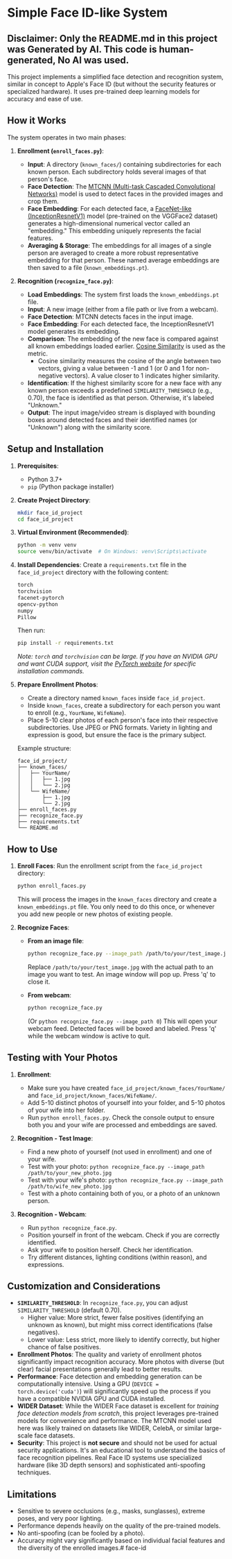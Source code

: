 # Simple Face ID-like System

## Disclaimer: Only the README.md in this project was Generated by AI. This code is human-generated, No AI was used.

This project implements a simplified face detection and recognition system, similar in concept to Apple's Face ID (but without the security features or specialized hardware). It uses pre-trained deep learning models for accuracy and ease of use.

## How it Works

The system operates in two main phases:

1.  **Enrollment (`enroll_faces.py`)**:
    *   **Input**: A directory (`known_faces/`) containing subdirectories for each known person. Each subdirectory holds several images of that person's face.
    *   **Face Detection**: The [MTCNN (Multi-task Cascaded Convolutional Networks)](https://arxiv.org/abs/1604.02878) model is used to detect faces in the provided images and crop them.
    *   **Face Embedding**: For each detected face, a [FaceNet-like (InceptionResnetV1)](https://arxiv.org/abs/1503.03832) model (pre-trained on the VGGFace2 dataset) generates a high-dimensional numerical vector called an "embedding." This embedding uniquely represents the facial features.
    *   **Averaging & Storage**: The embeddings for all images of a single person are averaged to create a more robust representative embedding for that person. These named average embeddings are then saved to a file (`known_embeddings.pt`).

2.  **Recognition (`recognize_face.py`)**:
    *   **Load Embeddings**: The system first loads the `known_embeddings.pt` file.
    *   **Input**: A new image (either from a file path or live from a webcam).
    *   **Face Detection**: MTCNN detects faces in the input image.
    *   **Face Embedding**: For each detected face, the InceptionResnetV1 model generates its embedding.
    *   **Comparison**: The embedding of the new face is compared against all known embeddings loaded earlier. [Cosine Similarity](https://en.wikipedia.org/wiki/Cosine_similarity) is used as the metric.
        *   Cosine similarity measures the cosine of the angle between two vectors, giving a value between -1 and 1 (or 0 and 1 for non-negative vectors). A value closer to 1 indicates higher similarity.
    *   **Identification**: If the highest similarity score for a new face with any known person exceeds a predefined `SIMILARITY_THRESHOLD` (e.g., 0.70), the face is identified as that person. Otherwise, it's labeled "Unknown."
    *   **Output**: The input image/video stream is displayed with bounding boxes around detected faces and their identified names (or "Unknown") along with the similarity score.

## Setup and Installation

1.  **Prerequisites**:
    *   Python 3.7+
    *   `pip` (Python package installer)

2.  **Create Project Directory**:
    ```bash
    mkdir face_id_project
    cd face_id_project
    ```

3.  **Virtual Environment (Recommended)**:
    ```bash
    python -m venv venv
    source venv/bin/activate  # On Windows: venv\Scripts\activate
    ```

4.  **Install Dependencies**:
    Create a `requirements.txt` file in the `face_id_project` directory with the following content:
    ```txt
    torch
    torchvision
    facenet-pytorch
    opencv-python
    numpy
    Pillow
    ```
    Then run:
    ```bash
    pip install -r requirements.txt
    ```
    *Note: `torch` and `torchvision` can be large. If you have an NVIDIA GPU and want CUDA support, visit the [PyTorch website](https://pytorch.org/get-started/locally/) for specific installation commands.*

5.  **Prepare Enrollment Photos**:
    *   Create a directory named `known_faces` inside `face_id_project`.
    *   Inside `known_faces`, create a subdirectory for each person you want to enroll (e.g., `YourName`, `WifeName`).
    *   Place 5-10 clear photos of each person's face into their respective subdirectories. Use JPEG or PNG formats. Variety in lighting and expression is good, but ensure the face is the primary subject.

    Example structure:
    ```
    face_id_project/
    ├── known_faces/
    │   ├── YourName/
    │   │   ├── 1.jpg
    │   │   └── 2.jpg
    │   └── WifeName/
    │       ├── 1.jpg
    │       └── 2.jpg
    ├── enroll_faces.py
    ├── recognize_face.py
    ├── requirements.txt
    └── README.md
    ```

## How to Use

1.  **Enroll Faces**:
    Run the enrollment script from the `face_id_project` directory:
    ```bash
    python enroll_faces.py
    ```
    This will process the images in the `known_faces` directory and create a `known_embeddings.pt` file. You only need to do this once, or whenever you add new people or new photos of existing people.

2.  **Recognize Faces**:

    *   **From an image file**:
        ```bash
        python recognize_face.py --image_path /path/to/your/test_image.jpg
        ```
        Replace `/path/to/your/test_image.jpg` with the actual path to an image you want to test. An image window will pop up. Press 'q' to close it.

    *   **From webcam**:
        ```bash
        python recognize_face.py
        ```
        (Or `python recognize_face.py --image_path 0`)
        This will open your webcam feed. Detected faces will be boxed and labeled. Press 'q' while the webcam window is active to quit.

## Testing with Your Photos

1.  **Enrollment**:
    *   Make sure you have created `face_id_project/known_faces/YourName/` and `face_id_project/known_faces/WifeName/`.
    *   Add 5-10 distinct photos of yourself into your folder, and 5-10 photos of your wife into her folder.
    *   Run `python enroll_faces.py`. Check the console output to ensure both you and your wife are processed and embeddings are saved.

2.  **Recognition - Test Image**:
    *   Find a new photo of yourself (not used in enrollment) and one of your wife.
    *   Test with your photo: `python recognize_face.py --image_path /path/to/your_new_photo.jpg`
    *   Test with your wife's photo: `python recognize_face.py --image_path /path/to/wife_new_photo.jpg`
    *   Test with a photo containing both of you, or a photo of an unknown person.

3.  **Recognition - Webcam**:
    *   Run `python recognize_face.py`.
    *   Position yourself in front of the webcam. Check if you are correctly identified.
    *   Ask your wife to position herself. Check her identification.
    *   Try different distances, lighting conditions (within reason), and expressions.

## Customization and Considerations

*   **`SIMILARITY_THRESHOLD`**: In `recognize_face.py`, you can adjust `SIMILARITY_THRESHOLD` (default 0.70).
    *   Higher value: More strict, fewer false positives (identifying an unknown as known), but might miss correct identifications (false negatives).
    *   Lower value: Less strict, more likely to identify correctly, but higher chance of false positives.
*   **Enrollment Photos**: The quality and variety of enrollment photos significantly impact recognition accuracy. More photos with diverse (but clear) facial presentations generally lead to better results.
*   **Performance**: Face detection and embedding generation can be computationally intensive. Using a GPU (`DEVICE = torch.device('cuda')`) will significantly speed up the process if you have a compatible NVIDIA GPU and CUDA installed.
*   **WIDER Dataset**: While the WIDER Face dataset is excellent for *training face detection models from scratch*, this project leverages pre-trained models for convenience and performance. The MTCNN model used here was likely trained on datasets like WIDER, CelebA, or similar large-scale face datasets.
*   **Security**: This project is **not secure** and should not be used for actual security applications. It's an educational tool to understand the basics of face recognition pipelines. Real Face ID systems use specialized hardware (like 3D depth sensors) and sophisticated anti-spoofing techniques.

## Limitations

*   Sensitive to severe occlusions (e.g., masks, sunglasses), extreme poses, and very poor lighting.
*   Performance depends heavily on the quality of the pre-trained models.
*   No anti-spoofing (can be fooled by a photo).
*   Accuracy might vary significantly based on individual facial features and the diversity of the enrolled images.#   f a c e - i d  
 
